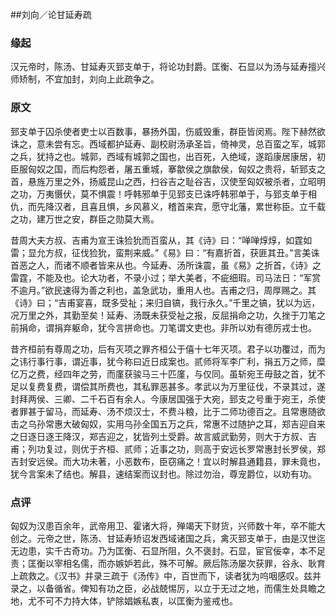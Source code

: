##刘向／论甘延寿疏

### 缘起

汉元帝时，陈汤、甘延寿灭郅支单于，将论功封爵。匡衡、石显以为汤与延寿擅兴师矫制，不宜加封，刘向上此疏争之。

### 原文

郅支单于囚杀使者吏士以百数事，暴扬外国，伤威毁重，群臣皆闵焉。陛下赫然欲诛之，意未尝有忘。西域都护延寿、副校尉汤承圣旨，倚神灵，总百蛮之军，城郭之兵，犹持之也。城郭，西域有城郭之国也，出百死，入绝域，遂蹈康居康居，初臣服匈奴之国，而后构怨者，屠五重城，搴歙侯之旗歙侯，匈奴之贵将，斩郅支之首，悬旌万里之外，扬威昆山之西，扫谷吉之耻谷吉，汉使至匈奴被杀者，立昭明之功，万夷慑伏，莫不惧震！呼韩邪单于见郅支已诛呼韩邪单于，与郅支单于相仇，而先降汉者，且喜且惧，乡风慕义，稽首来宾，愿守北藩，累世称臣。立千载之功，建万世之安，群臣之勋莫大焉。

昔周大夫方叔、吉甫为宣王诛猃狁而百蛮从，其《诗》曰：“啴啴焞焞，如霆如雷；显允方叔，征伐猃狁，蛮荆来威。”《易》曰：“有嘉折首，获匪其丑。”言美诛首恶之人，而诸不顺者皆来从也。今延寿、汤所诛震，虽《易》之折首，《诗》之雷霆，不能及也。论大功者，不录小过；举大美者，不疵细瑕。司马法日：“军赏不逾月。”欲民速得为善之利也，盖急武功，重用人也。吉甫之归，周厚赐之。其《诗》曰；“吉甫宴喜，既多受祉；来归自镐，我行永久。”千里之镐，犹以为远，况万里之外，其勤至矣！延寿、汤既未获受祉之报，反屈捐命之功，久挫于刀笔之前捐命，谓捐弃躯命，犹今言拼命也。刀笔谓文吏也。非所以劝有德厉戎士也。

昔齐桓前有尊周之功，后有灭项之罪齐桓公于僖十七年灭项。君子以功覆过，而为之讳行事行事，谓近事，犹今称曰近日成案也。贰师将军李广利，捐五万之师，糜亿万之费，经四年之劳，而廑获骏马三十匹廑，与仅同。虽斩宛王毋鼓之首，犹不足以复费复费，谓偿其所费也，其私罪恶甚多。孝武以为万里征伐，不录其过，遂封拜两侯、三卿、二千石百有余人。今康居国强于大宛，郅支之号重于宛王，杀使者罪甚于留马，而延寿、汤不烦汉士，不费斗粮，比于二师功德百之。且常惠随欲击之乌孙常惠大破匈奴，实用乌孙全国五万之兵，常惠不过随护之耳，郑吉迎自来之日逐日逐王降汉，郑吉迎之，犹皆列土受爵。故言威武勤劳，则大于方叔、吉甫；列功复过，则优于齐桓、贰师；近事之功，则高于安远长罗常惠封长罗侯，郑吉封安远侯。而大功未著，小恶数布，臣窃痛之！宜以时解县通籍县，罪未竟也，犹今言案未了结也。解县，速结案而议封也。除过勿治，尊宠爵位，以劝有功。

### 点评

匈奴为汉患百余年，武帝用卫、霍诸大将，殚竭天下财货，兴师数十年，卒不能大创之。元帝之世，陈汤、甘延寿矫诏发西域诸国之兵，禽灭郅支单于，由是汉世迄无边患，实千古奇功。乃为匡衡、石显所阻，久不褒封。石显，宦官佞幸，本不足责；匡衡以宰相名儒，而亦嫉妒若此，殊不可解。厥后陈汤屡次获罪，谷永、耿育上疏救之。《汉书》并录三疏于《汤传》中，百世而下，读者犹为呜咽感叹。兹并录之，以备循省。俾知有功之臣，必战兢惕厉，以立于无过之地，而儒生处具瞻之地，尤不可不力持大体，铲除娼嫉私衷，以匡衡为鉴戒也。

